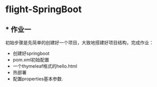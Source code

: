 # flight-SpringBoot

##  * 作业一
初始步骤是先简单的创建好一个项目，大致地搭建好项目结构，完成作业：
* 创建好springboot
* pom.xml初始配置
* 一个thymeleaf格式的hello.html
* 热部署
* 配置properties基本参数.

